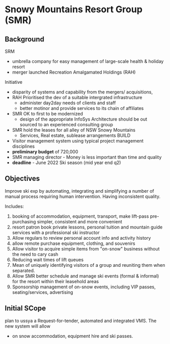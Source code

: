 # Snowy Mountains Resort Group (SMR)

## Background

SRM 
- umbrella company for easy management of large-scale health & holiday resort
- merger launched Recreation Amalgamated Holdings (RAH)

Initiative
- disparity of systems and capability from the mergers/ acquisitions,
- RAH Prioritised the dev of a suitable intergrated infrastructure  
  - administer day2day needs of clients and staff
  - better motinor and provide services to its chain of affiliates
- SMR OK to first to be modernized
  - design of the appropriate InfoSys Architecture should be out sourced to an experienced consulting group
- SMR hold the leases for all alley of NSW Snowy Mountains
  - Services, Real estate, sublease arrangements
BUILD
- Visitor management system using typical project management disciplines
- **preliminary budget** of 720,000
- SMR managing director - Money is less important than time and quality
- **deadline** - June 2022 Ski season (mid year end q2)

## Objectives

Improve ski exp by automating, integrating and simplifying a number of manual process requiring human intervention.
Having inconsistent quality.

Includes:
1. booking of accommodation, equipment, transport, make lift-pass pre-purchasing simpler, consistent and more convenient
2. resort patron book private lessons, personal tuition and mountain guide services with a professional ski instructor
3. Allow regulars to review personal account info and activity history
4. allow remote purchase equipment, clothing, and souvenirs
5. Allow visitor to acquire simple items from "on-snow" business without the need to cary cash
6. Reducing wait times of lift queues
7. Mean of uniquely identifying visitors of a group and reuniting them when separated.
8. Allow SMR better schedule and manage ski events (formal & informal) for the resort within their leasehold areas
9. Sponsorship management of on-snow events, including VIP passes, seating/services, advertising

## Initial SCope

plan to ussya a Request-for-tender, automated and integrated VMS. The new system will allow
- on snow accommodation, equipment hire and ski passes.

